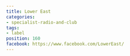 ```yaml
---
title: Lower East
categories:
- specialist-radio-and-club
tags:
- label
position: 160
facebook: https://www.facebook.com/LowerEast/
---
```


